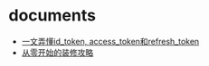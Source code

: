 # documents

- [一文弄懂id_token, access_token和refresh_token](./id-token-access-token-and-refresh-token/)
- [从零开始的装修攻略](./re-zero-home-renovation-hand-book/)
